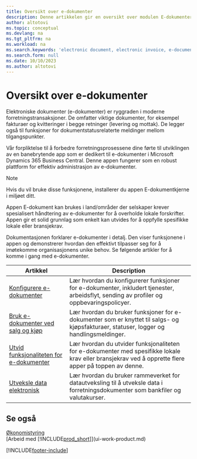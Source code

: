 ```yaml
---
title: Oversikt over e-dokumenter
description: Denne artikkelen gir en oversikt over modulen E-dokumenter.
author: altotovi
ms.topic: conceptual
ms.devlang: na
ms.tgt_pltfrm: na
ms.workload: na
ms.search.keywords: 'electronic document, electronic invoice, e-document, e-invoice'
ms.search.form: null
ms.date: 10/10/2023
ms.author: altotovi
---
```


# Oversikt over e-dokumenter

Elektroniske dokumenter (e-dokumenter) er ryggraden i moderne forretningstransaksjoner. De omfatter viktige dokumenter, for eksempel fakturaer og kvitteringer i begge retninger (levering og mottak). De legger også til funksjoner for dokumentstatusrelaterte meldinger mellom tilgangspunkter.

Vår forpliktelse til å forbedre forretningsprosessene dine førte til utviklingen av en banebrytende app som er dedikert til e-dokumenter i Microsoft Dynamics 365 Business Central. Denne appen fungerer som en robust plattform for effektiv administrasjon av e-dokumenter.

> [!NOTE]
> Hvis du vil bruke disse funksjonene, installerer du appen E-dokumentkjerne i miljøet ditt.

Appen E-dokument kan brukes i land/områder der selskaper krever spesialisert håndtering av e-dokumenter for å overholde lokale forskrifter. Appen gir et solid grunnlag som enkelt kan utvides for å oppfylle spesifikke lokale eller bransjekrav.

Dokumentasjonen forklarer e-dokumenter i detalj. Den viser funksjonene i appen og demonstrerer hvordan den effektivt tilpasser seg for å imøtekomme organisasjonens unike behov. Se følgende artikler for å komme i gang med e-dokumenter.

| Artikkel | Description | 
|---------|-------------|
| [Konfigurere e-dokumenter](finance-how-setup-edocuments.md) | Lær hvordan du konfigurerer funksjoner for e-dokumenter, inkludert tjenester, arbeidsflyt, sending av profiler og oppbevaringspolicyer. |
| [Bruk e-dokumenter ved salg og kjøp](finance-how-use-edocuments.md) | Lær hvordan du bruker funksjoner for e-dokumenter som er knyttet til salgs- og kjøpsfakturaer, statuser, logger og handlingsmeldinger.| 
| [Utvid funksjonaliteten for e-dokumenter](/dynamics365/business-central/dev-itpro/developer/devenv-extend-edocuments) | Lær hvordan du utvider funksjonaliteten for e-dokumenter med spesifikke lokale krav eller bransjekrav ved å opprette flere apper på toppen av denne. |
| [Utveksle data elektronisk](across-data-exchange.md) | Lær hvordan du bruker rammeverket for datautveksling til å utveksle data i forretningsdokumenter som bankfiler og valutakurser. | 

## Se også

[Økonomistyring](finance.md)  
[Arbeid med [!INCLUDE[prod_short](includes/prod_short.md)]](ui-work-product.md)

[!INCLUDE[footer-include](includes/footer-banner.md)]
